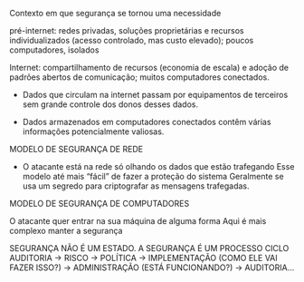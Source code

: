 Contexto em que segurança se tornou uma necessidade

pré-internet: redes privadas, soluções proprietárias e recursos individualizados (acesso controlado, mas custo elevado); poucos computadores, isolados

Internet: compartilhamento de recursos (economia de escala) e adoção de padrões abertos de comunicação; muitos computadores	 conectados.

-   Dados que circulam na internet passam por equipamentos de terceiros sem grande controle dos donos desses dados.

-   Dados armazenados em computadores conectados contêm várias informações potencialmente valiosas.


MODELO DE SEGURANÇA DE REDE

- O atacante está na rede só olhando os dados que estão trafegando
Esse modelo até mais “fácil” de fazer a proteção do sistema
Geralmente se usa um segredo para criptografar as mensagens trafegadas.

MODELO DE SEGURANÇA DE COMPUTADORES

O atacante quer entrar na sua máquina de alguma forma
Aqui é mais complexo manter a segurança


SEGURANÇA NÃO É UM ESTADO. A SEGURANÇA É UM PROCESSO
CICLO
AUDITORIA -> RISCO -> POLÍTICA -> IMPLEMENTAÇÃO (COMO ELE VAI FAZER ISSO?) -> ADMINISTRAÇÃO (ESTÁ FUNCIONANDO?) -> AUDITORIA...

